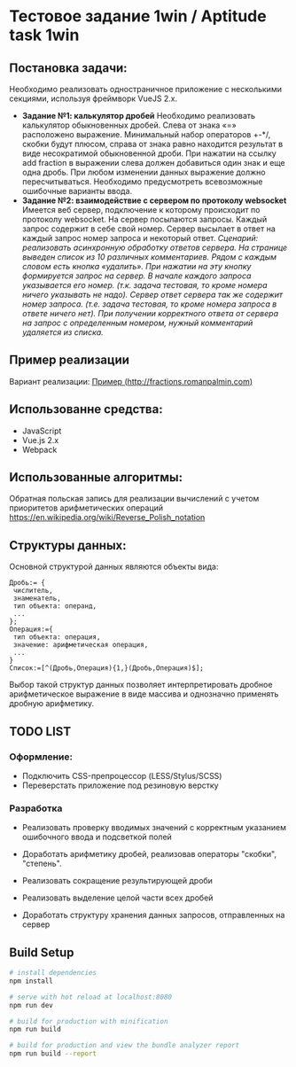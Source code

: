 # Тестовое задание 1win / Aptitude task 1win

Постановка задачи:
-----
Необходимо реализовать одностраничное приложение с несколькими секциями, используя фреймворк VueJS 2.x.
* **Задание №1: калькулятор дробей**
Необходимо реализовать калькулятор обыкновенных дробей. Слева от знака «=» расположено выражение. Минимальный набор операторов +-\*/, скобки будут плюсом, справа от знака равно находится результат в виде несократимой обыкновенной дроби. При нажатии на ссылку add fraction в выражении слева должен добавиться один знак и еще одна дробь. При любом изменении данных выражение должно пересчитываться. Необходимо предусмотреть всевозможные ошибочные варианты ввода.
* **Задание №2: взаимодействие с сервером по протоколу websocket**
Имеется веб сервер, подключение к которому происходит по протоколу websocket. На сервер посылаются запросы. Каждый запрос содержит в себе свой номер. Сервер высылает в ответ на каждый запрос номер запроса и некоторый ответ.
*Сценарий: реализовать асинхронную обработку ответов сервера.
На странице выведен список из 10 различных комментариев.
Рядом с каждым словом есть кнопка «удалить».
При нажатии на эту кнопку формируется запрос на сервер.
В начале каждого запроса указывается его номер.
(т.к. задача тестовая, то кроме номера ничего указывать не надо).
Сервер ответ сервера так же содержит номер запроса.
(т.е. задача тестовая, то кроме номера запроса в ответе ничего нет).
При получении корректного ответа от сервера на запрос с определенным номером, нужный комментарий
удаляется из списка.*

Пример реализации
---
Вариант реализации: [Пример (http://fractions.romanpalmin.com)](http://fractions.romanpalmin.com "Пример (http://fractions.romanpalmin.com)")

Использованне средства:
---
* JavaScript
* Vue.js 2.x
* Webpack

Использованные алгоритмы:
---
Обратная польская запись для реализации вычислений с учетом приоритетов арифметических операций
https://en.wikipedia.org/wiki/Reverse_Polish_notation

Структуры данных:
---
Основной структурой данных являются объекты вида:

```
Дробь:= {
 числитель,
 знаменатель,
 тип объекта: операнд,
 ...
};
Операция:={
 тип объекта: операция,
 значение: арифметическая операция,
 ...
}
Список:=[^(Дробь,Операция){1,}(Дробь,Операция)$];

```
Выбор такой структур данных позволяет интерпретировать дробное арифметическое выражение в виде массива и однозначно применять дробную арифметику.

##  TODO LIST

### Оформление:
- Подключить CSS-препроцессор (LESS/Stylus/SCSS)
- Переверстать приложение под резиновую верстку

### Разработка
- Реализовать проверку вводимых значений с корректным указанием ошибочного ввода и подсветкой полей
- Доработать арифметику дробей, реализовав операторы "скобки", "степень".
- Реализовать сокращение результирующей дроби
- Реализовать выделение целой части всех дробей

- Доработать структуру хранения данных запросов, отправленных на сервер



## Build Setup

``` bash
# install dependencies
npm install

# serve with hot reload at localhost:8080
npm run dev

# build for production with minification
npm run build

# build for production and view the bundle analyzer report
npm run build --report
```
